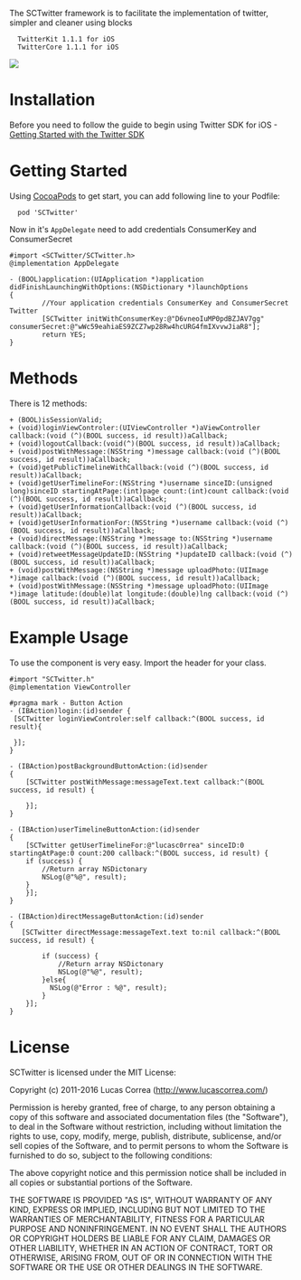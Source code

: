 The SCTwitter framework is to facilitate the implementation of twitter, simpler and cleaner using blocks

	  TwitterKit 1.1.1 for iOS
	  TwitterCore 1.1.1 for iOS

![]( http://www.lucascorrea.com/images/sctwitter2.png)


Installation
=================
Before you need to follow the guide to begin using Twitter SDK for iOS -
[Getting Started with the Twitter SDK](https://docs.fabric.io/ios/twitter/configure-twitter-app.html)



Getting Started
=================
Using [CocoaPods](http://cocoapods.org) to get start, you can add following line to your Podfile:

	  pod 'SCTwitter'
	
Now in it's `AppDelegate` need to add credentials ConsumerKey and ConsumerSecret

	#import <SCTwitter/SCTwitter.h>
	@implementation AppDelegate

	- (BOOL)application:(UIApplication *)application didFinishLaunchingWithOptions:(NSDictionary *)launchOptions
	{       
    		//Your application credentials ConsumerKey and ConsumerSecret Twitter
    		[SCTwitter initWithConsumerKey:@"D6vneoIuMP0pdBZJAV7gg" consumerSecret:@"wWc59eahiaES9ZCZ7wp28Rw4hcURG4fmIXvvwJiaR8"];
    		return YES;
	}

Methods
===========

There is 12 methods:

	+ (BOOL)isSessionValid;
	+ (void)loginViewControler:(UIViewController *)aViewController callback:(void (^)(BOOL success, id result))aCallback;
	+ (void)logoutCallback:(void(^)(BOOL success, id result))aCallback;
	+ (void)postWithMessage:(NSString *)message callback:(void (^)(BOOL success, id result))aCallback;
	+ (void)getPublicTimelineWithCallback:(void (^)(BOOL success, id result))aCallback;
	+ (void)getUserTimelineFor:(NSString *)username sinceID:(unsigned long)sinceID startingAtPage:(int)page count:(int)count callback:(void (^)(BOOL success, id result))aCallback;
	+ (void)getUserInformationCallback:(void (^)(BOOL success, id result))aCallback;
	+ (void)getUserInformationFor:(NSString *)username callback:(void (^)(BOOL success, id result))aCallback;
	+ (void)directMessage:(NSString *)message to:(NSString *)username callback:(void (^)(BOOL success, id result))aCallback;
	+ (void)retweetMessageUpdateID:(NSString *)updateID callback:(void (^)(BOOL success, id result))aCallback;
	+ (void)postWithMessage:(NSString *)message uploadPhoto:(UIImage *)image callback:(void (^)(BOOL success, id result))aCallback;
	+ (void)postWithMessage:(NSString *)message uploadPhoto:(UIImage *)image latitude:(double)lat longitude:(double)lng callback:(void (^)(BOOL success, id result))aCallback;


Example Usage
=============

To use the component is very easy. Import the header for your class.

	#import "SCTwitter.h"
	@implementation ViewController

	#pragma mark - Button Action
	- (IBAction)login:(id)sender {    
	 [SCTwitter loginViewControler:self callback:^(BOOL success, id result){
    
     }];
	}
	
	- (IBAction)postBackgroundButtonAction:(id)sender 
	{
    	[SCTwitter postWithMessage:messageText.text callback:^(BOOL success, id result) {
    
    	}];
    }
    
    - (IBAction)userTimelineButtonAction:(id)sender 
	{
	    [SCTwitter getUserTimelineFor:@"lucasc0rrea" sinceID:0 startingAtPage:0 count:200 callback:^(BOOL success, id result) {
        if (success) {
            //Return array NSDictonary
            NSLog(@"%@", result);
        } 
    	}];
	}
	
	- (IBAction)directMessageButtonAction:(id)sender 
	{
 	   [SCTwitter directMessage:messageText.text to:nil callback:^(BOOL success, id result) {

	        if (success) {
        	    //Return array NSDictonary
    	        NSLog(@"%@", result);
	        }else{
          	  NSLog(@"Error : %@", result);
        	}
    	}];
	}

License
=============

SCTwitter is licensed under the MIT License:

Copyright (c) 2011-2016 Lucas Correa (http://www.lucascorrea.com/)

Permission is hereby granted, free of charge, to any person obtaining a copy of this software and associated documentation files (the "Software"), to deal in the Software without restriction, including without limitation the rights to use, copy, modify, merge, publish, distribute, sublicense, and/or sell copies of the Software, and to permit persons to whom the Software is furnished to do so, subject to the following conditions:

The above copyright notice and this permission notice shall be included in all copies or substantial portions of the Software.

THE SOFTWARE IS PROVIDED "AS IS", WITHOUT WARRANTY OF ANY KIND, EXPRESS OR IMPLIED, INCLUDING BUT NOT LIMITED TO THE WARRANTIES OF MERCHANTABILITY, FITNESS FOR A PARTICULAR PURPOSE AND NONINFRINGEMENT. IN NO EVENT SHALL THE AUTHORS OR COPYRIGHT HOLDERS BE LIABLE FOR ANY CLAIM, DAMAGES OR OTHER LIABILITY, WHETHER IN AN ACTION OF CONTRACT, TORT OR OTHERWISE, ARISING FROM, OUT OF OR IN CONNECTION WITH THE SOFTWARE OR THE USE OR OTHER DEALINGS IN THE SOFTWARE.
